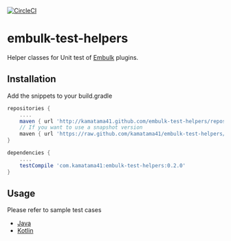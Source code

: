 [![CircleCI](https://circleci.com/gh/kamatama41/embulk-test-helpers.svg?style=svg)](https://circleci.com/gh/kamatama41/embulk-test-helpers)

# embulk-test-helpers
Helper classes for Unit test of [Embulk](http://www.embulk.org) plugins.

## Installation
Add the snippets to your build.gradle
```gradle
repositories {
    ....
    maven { url 'http://kamatama41.github.com/embulk-test-helpers/repository' }
    // If you want to use a snapshot version
    maven { url 'https://raw.github.com/kamatama41/embulk-test-helpers/snapshot/repository' }
}

dependencies {
    ....
    testCompile 'com.kamatama41:embulk-test-helpers:0.2.0'
}
```

## Usage
Please refer to sample test cases
- [Java](https://github.com/kamatama41/embulk-test-helpers/tree/master/src/test/java)
- [Kotlin](https://github.com/kamatama41/embulk-test-helpers/tree/master/src/test/kotlin)
